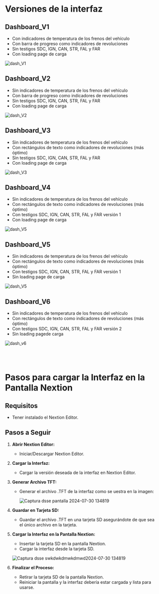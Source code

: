 # Versiones de la interfaz

## Dashboard_V1 
- Con indicadores de temperatura de los frenos del vehículo
- Con barra de progreso como indicadores de revoluciones
- Sin testigos SDC, IGN, CAN, STR, FAL y FAR
- Con loading page de carga

![dash_V1](https://github.com/guti10x/dashware_FUEM/assets/82153822/f109c2c5-61d2-4432-b3a6-36ea77365a2f)

## Dashboard_V2
- Sin indicadores de temperatura de los frenos del vehículo
- Con barra de progreso como indicadores de revoluciones
- Sin testigos SDC, IGN, CAN, STR, FAL y FAR
- Con loading page de carga

![dash_V2](https://github.com/guti10x/dashware_FUEM/assets/82153822/fbfdfd3f-9457-4eae-94de-0e648043d0ea)


## Dashboard_V3
- Sin indicadores de temperatura de los frenos del vehículo
- Con rectángulos de texto como indicadores de revoluciones (más óptimo)
- Sin testigos SDC, IGN, CAN, STR, FAL y FAR
- Con loading page de carga

![dash_V3](https://github.com/user-attachments/assets/f9058ed3-a9a9-48bd-a681-09810e006a4c)

## Dashboard_V4
- Sin indicadores de temperatura de los frenos del vehículo
- Con rectángulos de texto como indicadores de revoluciones (más óptimo)
- Con testigos SDC, IGN, CAN, STR, FAL y FAR versión 1
- Con loading page de carga
  
![dash_V5](https://github.com/user-attachments/assets/4585081f-6e75-40a3-aa5a-3b7553417483)



## Dashboard_V5
- Sin indicadores de temperatura de los frenos del vehículo
- Con rectángulos de texto como indicadores de revoluciones (más óptimo)
- Con testigos SDC, IGN, CAN, STR, FAL y FAR versión 1
- Sin loading page de carga

![dash_V5](https://github.com/user-attachments/assets/4585081f-6e75-40a3-aa5a-3b7553417483)

## Dashboard_V6
- Sin indicadores de temperatura de los frenos del vehículo
- Con rectángulos de texto como indicadores de revoluciones (más óptimo)
- Con testigos SDC, IGN, CAN, STR, FAL y FAR versión 2
- Sin loading pagede carga

![dash_v6](https://github.com/user-attachments/assets/80a0cec9-2f6a-4997-978a-345e71032374)

<br><br>
# Pasos para cargar la Interfaz en la Pantalla Nextion

## Requisitos
- Tener instalado el Nextion Editor.

## Pasos a Seguir
1. **Abrir Nextion Editor:**
   - Iniciar/Descargar Nextion Editor.

2. **Cargar la Interfaz:**
   - Cargar la versión deseada de la interfaz en Nextion Editor.

3. **Generar Archivo TFT:**
   - Generar el archivo .TFT de la interfaz como se  uestra en la imagen:

        ![Captura dsse pantalla 2024-07-30 134819](https://github.com/user-attachments/assets/86b6ad69-73f2-42bf-a154-601fbeddcd68)

5. **Guardar en Tarjeta SD:**
   - Guardar el archivo .TFT en una tarjeta SD asegurándote de que sea el único archivo en la tarjeta.

6. **Cargar la Interfaz en la Pantalla Nextion:**
   - Insertar la tarjeta SD en la pantalla Nextion.
   - Cargar la interfaz desde la tarjeta SD.

    ![Captura dsse swkdwkdmwkdmwd2024-07-30 134819](https://github.com/user-attachments/assets/73d3b247-c924-4c41-a029-ce14e15dc892)

7. **Finalizar el Proceso:**
   - Retirar la tarjeta SD de la pantalla Nextion.
   - Reiniciar la pantalla y la  interfaz debería estar cargada y lista para usarse.
